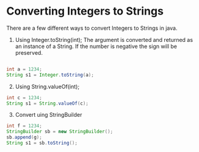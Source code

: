 # Converting Integers to Strings
There are a few different ways to convert Integers to Strings in java.

1. Using Integer.toString(int);
The argument is converted and returned as an instance of a String. If the number is negative the sign will be preserved.
```java 

int a = 1234;
String s1 = Integer.toString(a);

```

2. Using String.valueOf(int); 
```java
int c = 1234;
String s1 = String.valueOf(c);

```

3. Convert uing StringBuilder
```java
int f = 1234;
StringBuilder sb = new StringBuilder();
sb.append(g);
String s1 = sb.toString();
```
